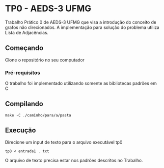 # TP0 - AEDS-3 UFMG

Trabalho Prático 0 de AEDS-3 UFMG que visa a introdução do conceito de grafos não direcionados. A implementação para solução do problema utiliza Lista de Adjacências.

## Começando
Clone o repositório no seu computador

### Pré-requisitos

O trabalho foi implementado utilizando somente as bibliotecas padrões em C

## Compilando
```
make -C ./caminho/para/a/pasta
```

## Execução
Direcione um input de texto para o arquivo executável tp0
```
tp0 < entrada1 . txt
```

O arquivo de texto precisa estar nos padrões descritos no Trabalho.
